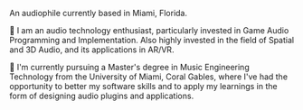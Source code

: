 
An audiophile currently based in Miami, Florida.

📼 I am an audio technology enthusiast, particularly invested in Game Audio Programming and Implementation. Also highly invested in the field of Spatial and 3D Audio, and its applications in AR/VR.

📼 I'm currently pursuing a Master's degree in Music Engineering Technology from the University of Miami, Coral Gables, where I've had the opportunity to better my software skills and to apply my learnings in the form of designing audio plugins and applications.
